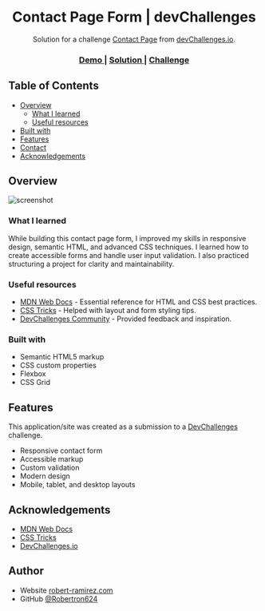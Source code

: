 <!-- Please update value in the {}  -->

<h1 align="center">Contact Page Form | devChallenges</h1>

<div align="center">
   Solution for a challenge <a href="https://devchallenges.io/challenge/contact-page" target="_blank">Contact Page</a> from <a href="http://devchallenges.io" target="_blank">devChallenges.io</a>.
</div>

<div align="center">
  <h3>
    <a href="https://robert-ramirez.com/contact-demo">
      Demo
    </a>
    <span> | </span>
    <a href="https://github.com/Robetron624/DevChallenges-contact-page-form">
      Solution
    </a>
    <span> | </span>
    <a href="https://devchallenges.io/challenge/contact-page">
      Challenge
    </a>
  </h3>
</div>

<!-- TABLE OF CONTENTS -->

## Table of Contents

- [Overview](#overview)
  - [What I learned](#what-i-learned)
  - [Useful resources](#useful-resources)
- [Built with](#built-with)
- [Features](#features)
- [Contact](#contact)
- [Acknowledgements](#acknowledgements)

<!-- OVERVIEW -->

## Overview

![screenshot](https://user-images.githubusercontent.com/16707738/92399059-5716eb00-f132-11ea-8b14-bcacdc8ec97b.png)

<!--
Introduce your projects by taking a screenshot or a gif. Try to tell visitors a story about your project by answering:

- What have you learned/improved?
- Your wisdom? :)
-->

### What I learned

While building this contact page form, I improved my skills in responsive design, semantic HTML, and advanced CSS techniques. I learned how to create accessible forms and handle user input validation. I also practiced structuring a project for clarity and maintainability.

### Useful resources

- [MDN Web Docs](https://developer.mozilla.org/) - Essential reference for HTML and CSS best practices.
- [CSS Tricks](https://css-tricks.com/) - Helped with layout and form styling tips.
- [DevChallenges Community](https://devchallenges.io/) - Provided feedback and inspiration.

### Built with

- Semantic HTML5 markup
- CSS custom properties
- Flexbox
- CSS Grid

## Features

This application/site was created as a submission to a [DevChallenges](https://devchallenges.io/challenges-dashboard) challenge.

- Responsive contact form
- Accessible markup
- Custom validation
- Modern design
- Mobile, tablet, and desktop layouts

## Acknowledgements

- [MDN Web Docs](https://developer.mozilla.org/)
- [CSS Tricks](https://css-tricks.com/)
- [DevChallenges.io](https://devchallenges.io/)

## Author

- Website [robert-ramirez.com](https://robert-ramirez.com)
- GitHub [@Robertron624](https://github.com/Robertron624)
